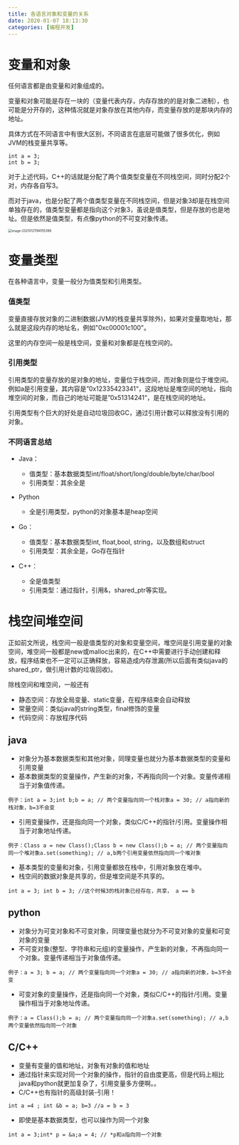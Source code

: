 ```yaml
---
title: 各语言对象和变量的关系
date: 2020-01-07 18:13:30
categories: [编程开发]
---
```


# 变量和对象

任何语言都是由变量和对象组成的。

变量和对象可能是存在一块的（变量代表内存，内存存放的的是对象二进制），也可能是分开存的，这种情况就是对象存放在其他内存，而变量存放的是那块内存的地址。



具体方式在不同语言中有很大区别，不同语言在底层可能做了很多优化，例如JVM的栈变量共享等。

```
int a = 3;
int b = 3;
```

对于上述代码，C++的话就是分配了两个值类型变量在不同栈空间，同时分配2个对，内存各自写3。

而对于java，也是分配了两个值类型变量在不同栈空间，但是对象3却是在栈空间单独存在的，值类型变量都是指向这个对象3，虽说是值类型，但是存放的也是地址。但是依然是值类型，有点像python的不可变对象传递。

<img src="https://tva1.sinaimg.cn/large/008eGmZEly1gmvjxiyzp0j30ok0wogq5.jpg" alt="image-20210121194155398" style="zoom:50%;" />

# 变量类型

在各种语言中，变量一般分为值类型和引用类型。

### 值类型

变量直接存放对象的二进制数据(JVM的栈变量共享除外)，如果对变量取地址，那么就是这段内存的地址名，例如"0xc00001c100"。

这里的内存空间一般是栈空间，变量和对象都是在栈空间的。



### 引用类型

引用类型的变量存放的是对象的地址，变量位于栈空间，而对象则是位于堆空间。例如a是引用变量，其内容是”0x12335423341“，这段地址是堆空间的地址，指向堆空间的对象，而自己的地址可能是”0x51314241“，是在栈空间的地址。

引用类型有个巨大的好处是自动垃圾回收GC，通过引用计数可以释放没有引用的对象。



### 不同语言总结

- Java：

  - 值类型：基本数据类型int/float/short/long/double/byte/char/bool
  - 引用类型：其余全是

- Python

  - 全是引用类型，python的对象基本是heap空间

- Go：

  - 值类型：基本数据类型int, float,bool, string，以及数组和struct
  - 引用类型：其余全是，Go存在指针

- C++：

  - 全是值类型
  - 引用类型：通过指针，引用&，shared_ptr等实现。

  

# 栈空间堆空间

正如前文所说，栈空间一般是值类型的对象和变量空间，堆空间是引用变量的对象空间，堆空间一般都是new或malloc出来的，在C++中需要进行手动创建和释放，程序结束也不一定可以正确释放，容易造成内存泄漏(所以后面有类似java的shared_ptr，做引用计数的垃圾回收)。



除栈空间和堆空间，一般还有

- 静态空间：存放全局变量、static变量，在程序结束会自动释放
- 常量空间：类似java的string类型，final修饰的变量
- 代码空间：存放程序代码



## java

- 对象分为基本数据类型和其他对象，同理变量也就分为基本数据类型的变量和引用变量
- 基本数据类型的变量操作，产生新的对象，不再指向同一个对象。变量传递相当于对象值传递。

```
例子：int a = 3;int b;b = a; // 两个变量指向同一个栈对象a = 30; // a指向新的栈对象，b=3不会变
```

- 引用变量操作，还是指向同一个对象，类似C/C++的指针/引用。变量操作相当于对象地址传递。

```
例子：Class a = new Class();Class b = new Class();b = a; // 两个变量指向同一个堆对象a.set(something); // a,b两个引用变量依然指向同一个堆对象
```

- 基本类型的变量和对象，引用变量都放在栈中，引用对象放在堆中。
- 栈空间的数据对象是共享的，但是堆空间是不共享的。

```
int a = 3; int b = 3; //这个时候3的栈对象已经存在，共享， a == b
```

## python

- 对象分为可变对象和不可变对象，同理变量也就分为不可变对象的变量和可变对象的变量
- 不可变对象(整型、字符串和元组)的变量操作，产生新的对象，不再指向同一个对象。变量传递相当于对象值传递。

```
例子：a = 3; b = a; // 两个变量指向同一个对象a = 30; // a指向新的对象，b=3不会变
```

- 可变对象的变量操作，还是指向同一个对象，类似C/C++的指针/引用。变量操作相当于对象地址传递。

```
例子：a = Class();b = a; // 两个变量指向同一个对象a.set(something); // a,b两个变量依然指向同一个对象
```

## C/C++

- 变量有变量的值和地址，对象有对象的值和地址
- 通过指针来实现对同一个对象的操作，指针的自由度更高，但是代码上相比java和python就更加复杂了，引用变量多方便啊。。
- C/C++也有指针的高级封装-引用！

```
int a =4 ; int &b = a; b=3 //a = b = 3
```

- 即使是基本数据类型，也可以操作为同一个对象

```
int a = 3;int* p = &a;a = 4; // *p和a指向同一个对象
```